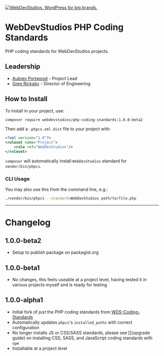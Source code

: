 <a href="https://webdevstudios.com/contact/"><img src="https://webdevstudios.com/wp-content/uploads/2018/04/wds-github-banner.png" alt="WebDevStudios. WordPress for big brands."></a>

# WebDevStudios PHP Coding Standards

PHP coding standards for WebDevStudios projects.

## Leadership

- [Aubrey Portwood](https://github.com/aubreypwd) - Project Lead
- [Greg Rickaby](https://github.com/gregrickaby) - Director of Engineering

## How to Install

To install in your project, use:

```bash
composer require webdevstudios/php-coding-standards:1.0.0-beta2
```

Then add a `.phpcs.xml.dist` file to your project with:

```xml
<?xml version="1.0"?>
<ruleset name="Project">
    <rule ref="WebDevStudios"/>
</ruleset>
```

`composer` will automatically install `WebDevStudios` standard for `vendor/bin/phpcs`.

### CLI Usage

You may also use this from the command line, e.g.:

```bash
./vendor/bin/phpcs --standard=WebDevStudios path/to/file.php
```

___________________

# Changelog

## 1.0.0-beta2

- Setup to publish package on packagist.org

## 1.0.0-beta1

- No changes, this feels useable at a project level, having tested it in various projects myself and is ready for testing

## 1.0.0-alpha1

- Initial fork of _just_ the PHP coding standards from [WDS-Coding-Standards](https://github.com/WebDevStudios/WDS-Coding-Standards)
- Automatically updates `phpcs`'s `installed_paths` with correct configuration
- No longer installs JS or CSS/SASS standards, please see [](upgrade guide) on installing CSS, SASS, and JavaScript coding standards with `npm`
- Installable at a project level
